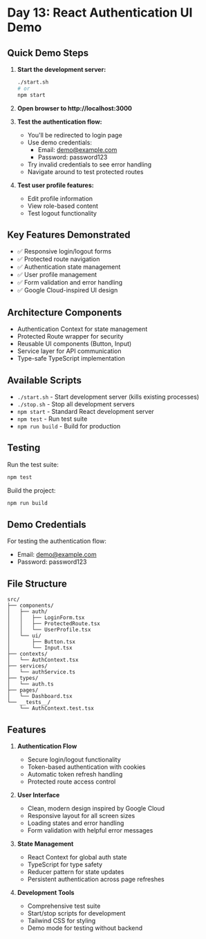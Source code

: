 # Day 13: React Authentication UI Demo

## Quick Demo Steps

1. **Start the development server:**
   ```bash
   ./start.sh
   # or
   npm start
   ```

2. **Open browser to http://localhost:3000**

3. **Test the authentication flow:**
   - You'll be redirected to login page
   - Use demo credentials: 
     - Email: demo@example.com
     - Password: password123
   - Try invalid credentials to see error handling
   - Navigate around to test protected routes

4. **Test user profile features:**
   - Edit profile information
   - View role-based content
   - Test logout functionality

## Key Features Demonstrated

- ✅ Responsive login/logout forms
- ✅ Protected route navigation
- ✅ Authentication state management
- ✅ User profile management
- ✅ Form validation and error handling
- ✅ Google Cloud-inspired UI design

## Architecture Components

- Authentication Context for state management
- Protected Route wrapper for security
- Reusable UI components (Button, Input)
- Service layer for API communication
- Type-safe TypeScript implementation

## Available Scripts

- `./start.sh` - Start development server (kills existing processes)
- `./stop.sh` - Stop all development servers
- `npm start` - Standard React development server
- `npm test` - Run test suite
- `npm run build` - Build for production

## Testing

Run the test suite:
```bash
npm test
```

Build the project:
```bash
npm run build
```

## Demo Credentials

For testing the authentication flow:
- Email: demo@example.com
- Password: password123

## File Structure

```
src/
├── components/
│   ├── auth/
│   │   ├── LoginForm.tsx
│   │   ├── ProtectedRoute.tsx
│   │   └── UserProfile.tsx
│   └── ui/
│       ├── Button.tsx
│       └── Input.tsx
├── contexts/
│   └── AuthContext.tsx
├── services/
│   └── authService.ts
├── types/
│   └── auth.ts
├── pages/
│   └── Dashboard.tsx
└── __tests__/
    └── AuthContext.test.tsx
```

## Features

1. **Authentication Flow**
   - Secure login/logout functionality
   - Token-based authentication with cookies
   - Automatic token refresh handling
   - Protected route access control

2. **User Interface**
   - Clean, modern design inspired by Google Cloud
   - Responsive layout for all screen sizes
   - Loading states and error handling
   - Form validation with helpful error messages

3. **State Management**
   - React Context for global auth state
   - TypeScript for type safety
   - Reducer pattern for state updates
   - Persistent authentication across page refreshes

4. **Development Tools**
   - Comprehensive test suite
   - Start/stop scripts for development
   - Tailwind CSS for styling
   - Demo mode for testing without backend
